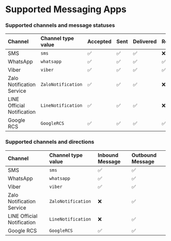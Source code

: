 # Supported Messaging Apps

### Supported channels and message statuses

| Channel                    | Channel type value | Accepted | Sent | Delivered | Read |
| :------------------------- | :----------------- | :------- | :--- | :-------- | :--- |
| SMS                        | `sms`              | ✅        | ✅    | ✅         | ❌    |
| WhatsApp                   | `whatsapp`         | ✅        | ✅    | ✅         | ✅    |
| Viber                      | `viber`            | ✅        | ✅    | ✅         | ✅    |
| Zalo Notification Service  | `ZaloNotification` | ✅        | ✅    | ✅         | ❌    |
| LINE Official Notification | `LineNotification` | ✅        | ✅    | ✅         | ❌    |
| Google RCS                 | `GoogleRCS`        | ✅        | ✅    | ✅         | ✅    |

### Supported channels and directions

| Channel                    | Channel type value | Inbound Message | Outbound Message |
| :------------------------- | :----------------- | :-------------- | :--------------- |
| SMS                        | `sms`              | ✅               | ✅                |
| WhatsApp                   | `whatsapp`         | ✅               | ✅                |
| Viber                      | `viber`            | ✅               | ✅                |
| Zalo Notification Service  | `ZaloNotification` | ❌               | ✅                |
| LINE Official Notification | `LineNotification` | ❌               | ✅                |
| Google RCS                 | `GoogleRCS`        | ✅               | ✅                |
